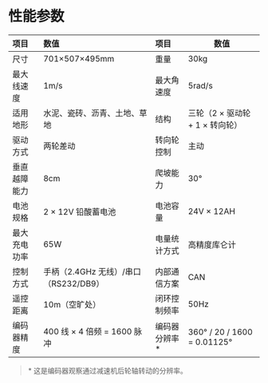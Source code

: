 # 性能参数

| 项目         | 数值                                  | 项目         | 数值                           |
| :----------- | :----------------------------------- | :----------- | ------------------------------ |
| 尺寸         | 701×507×495mm                        | 重量          | 30kg                           |
| 最大线速度    | 1m/s                                 | 最大角速度    | 5rad/s                         |
| 适用地形      | 水泥、瓷砖、沥青、土地、草地           | 结构          | 三轮（2 × 驱动轮 + 1 × 转向轮） |
| 驱动方式      | 两轮差动                             | 转向轮控制     | 主动                          |
| 垂直越障能力  | 8cm                                  | 爬坡能力      | 30°                           |
| 电池规格      | 2 × 12V 铅酸蓄电池                   | 电池容量       | 24V × 12AH                    |
| 最大充电功率  | 65W                                  | 电量统计方式   | 高精度库仑计                   |
| 控制方式      | 手柄（2.4GHz 无线）/串口（RS232/DB9） | 内部通信方案   | CAN                           |
| 遥控距离      | 10m（空旷处）                        | 闭环控制频率   | 50Hz                          |
| 编码器精度    | 400 线 × 4 倍频 = 1600 脉冲          | 编码器分辨率\* | 360° / 20 / 1600 = 0.01125°   |

> \* 这是编码器观察通过减速机后轮轴转动的分辨率。